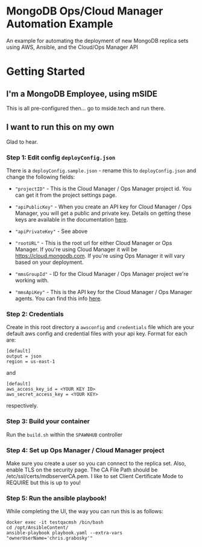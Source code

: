 # MongoDB Ops/Cloud Manager Automation Example
An example for automating the deployment of new MongoDB replica sets using AWS, Ansible, and the Cloud/Ops Manager API

# Getting Started

## I'm a MongoDB Employee, using mSIDE
This is all pre-configured then... go to mside.tech and run there.

## I want to run this on my own

Glad to hear.

### Step 1: Edit config `deployConfig.json` 
There is a `deployConfig.sample.json` - rename this to `deployConfig.json` and change the following fields:

* `"projectID"` - This is the Cloud Manager / Ops Manager project id. You can get it from the project settings page.

* `"apiPublicKey"` - When you create an API key for Cloud Manager / Ops Manager, you will get a public and private key. Details on getting these keys are available in the documentation [here](https://docs.cloudmanager.mongodb.com/tutorial/configure-public-api-access/).

* `"apiPrivateKey"` - See above

*  `"rootURL"` - This is the root url for either Cloud Manager or Ops Manager. If you're using Cloud Manager it will be https://cloud.mongodb.com. If you're using Ops Manager it will vary based on your deployment.
  
* `"mmsGroupId"` - ID for the Cloud Manager / Ops Manager project we're working with.
  
* `"mmsApiKey"` - This is the API key for the Cloud Manager / Ops Manager agents. You can find this info [here](https://docs.cloudmanager.mongodb.com/tutorial/manage-agent-api-key/).
  
### Step 2: Credentials
Create in this root directory a `awsconfig` and `credentials` file which are your default aws config and credential files with your api key. Format for each are:

```
[default]
output = json
region = us-east-1
```

and
```
[default]
aws_access_key_id = <YOUR KEY ID>
aws_secret_access_key = <YOUR KEY>
```

respectively.

### Step 3: Build your container
Run the `build.sh` within the `SPAWNHUB` controller

### Step 4: Set up Ops Manager / Cloud Manager project
Make sure you create a user so you can connect to the replica set. Also, enable TLS on the security page. The CA File Path should be /etc/ssl/certs/mdbserverCA.pem. I like to set Client Certificate Mode to REQUIRE but this is up to you!

### Step 5: Run the ansible playbook!
While completing the UI, the way you can run this is as follows:

```
docker exec -it testqacmsh /bin/bash
cd /opt/AnsibleContent/
ansible-playbook playbook.yaml --extra-vars "ownerUserName='chris.grabosky'"
```